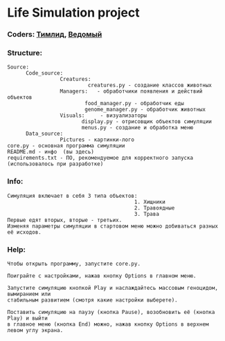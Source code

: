 # Life Simulation project

### Coders: [Тимлид](https://github.com/kayl71),     [Ведомый](https://github.com/Midyadi)

### Structure:

    Source:       
          Code_source:
                     Creatures:
                              creatures.py - создание классов животных
                     Managers:   - обработчики появления и действий объектов
                             food_manager.py - обработчик еды
                             genome_manager.py - обработчик животных
                     Visuals:     - визуализаторы
                            display.py - отрисовщик объектов симуляции
                            menus.py - создание и обработка меню
          Data_source:
                     Pictures - картинки-лого    
    core.py - основная программа симуляции
    README.md - инфо  (вы здесь)
    requirements.txt - ПО, рекомендуемое для корректного запуска (использовалось при разработке)
         
### Info:
    
    Симуляция включает в себя 3 типа объектов: 
                                             1. Хищники 
                                             2. Травоядные
                                             3. Трава
    Первые едят вторых, вторые - третьих.
    Изменяя параметры симуляции в стартовом меню можно добиваться разных её исходов.

### Help:
    
    Чтобы открыть программу, запустите core.py.
    
    Поиграйте с настройками, нажав кнопку Options в главном меню.
    
    Запустите симуляцию кнопкой Play и наслаждайтесь массовым геноцидом, вымиранием или 
    стабильным развитием (смотря какие настройки выберете).
    
    Поставить симуляцию на паузу (кнопка Pause), возобновить её (кнопка Play) и выйти 
    в главное меню (кнопка End) можно, нажав кнопку Options в верхнем левом углу экрана.
    
    
